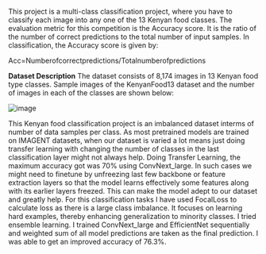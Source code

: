 This project is a multi-class classification project, where you have to classify each image into any one of the 13 Kenyan food classes.
The evaluation metric for this competition is the Accuracy score. It is the ratio of the number of correct predictions to the total number of input samples. In classification, the Accuracy score is given by:

Acc=Numberofcorrectpredictions/Totalnumberofpredictions

**Dataset Description**
The dataset consists of 8,174 images in 13 Kenyan food type classes. Sample images of the KenyanFood13 dataset and the number of images in each of the classes are shown below:

![image](https://github.com/user-attachments/assets/99b2e9e2-0533-44c1-856a-c1511272068b)

This Kenyan food classification project is an imbalanced dataset interms of number of data samples per class.
As most pretrained models are trained on IMAGENT datasets, when our dataset is varied a lot means just doing transfer learning with changing the number of classes in the last classification layer might not always help. Doing Transfer Learning, the maximum accuracy got was 70% using ConvNext_large.
In such cases we might need to finetune by unfreezing last few backbone or feature extraction layers so that the model learns
effectively some features along with its earlier layers freezed. This can make the model adept to our dataset and greatly help.
For this classification tasks I have used FocalLoss to calculate loss as there is a large class imbalance. It focuses on learning hard examples, thereby enhancing generalization to minority classes.
I tried ensemble learning. I trained ConvNext_large and EfficientNet sequentially and weighted sum of all model predictions are taken as the final prediction. I was able to get an improved accuracy of 76.3%.
